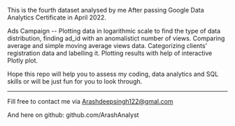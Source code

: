 This is the fourth dataset analysed by me After passing Google Data Analytics Certificate in April 2022.   


Ads Campaign -- Plotting data in logarithmic scale to find the type of data distribution, finding ad_id with an anomalistict number of views. Comparing average and simple moving average views data. Categorizing clients' registration data and labelling it. Plotting results with help of interactive Plotly plot.    



Hope this repo will help you to assess my coding, data analytics and SQL skills or will be just fun for you to look through.    



--------------------------------------------
Fill free to contact me via Arashdeepsingh122@gmal.com

And here on github: github.com/ArashAnalyst
